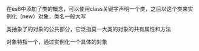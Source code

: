 在es6中添加了类的概念，可以使用class关键字声明一个类，之后以这个类来实例化（new）对象，类名一般大写

类抽象了的对象的公共部分，它泛指莫一大类的对象的共有属性和方法

对象特指一个，通过实例化一个具体的对象